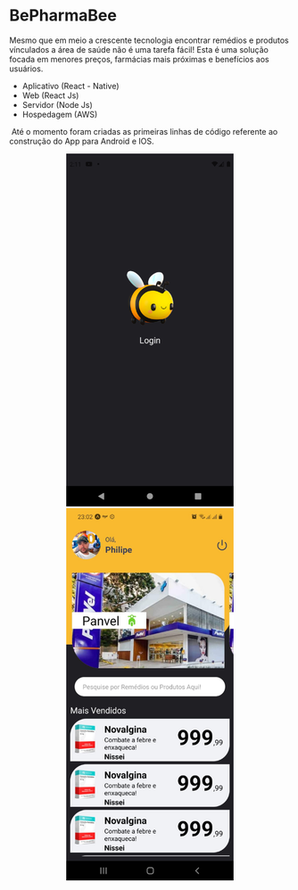 # BePharmaBee

Mesmo que em meio a crescente tecnologia encontrar remédios e produtos vínculados a área de saúde não é uma tarefa fácil! 
Esta é uma solução focada em menores preços, farmácias mais próximas e benefícios aos usuários.

* Aplicativo (React - Native)
* Web (React Js)
* Servidor (Node Js)
* Hospedagem (AWS)

​	Até o momento foram criadas as primeiras linhas de código referente ao construção do App para Android e IOS.

<div align="center">
  <img src="assets/scrrenshotLogin.png" width="300"/>
  <img src="assets/screenshotReadMe.jpeg" width="300"/>
</div>



​	 
